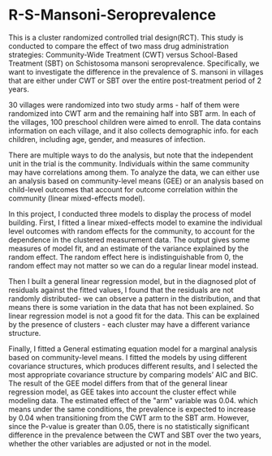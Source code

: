 # R-S-Mansoni-Seroprevalence
This is a cluster randomized controlled trial design(RCT). This study is conducted to compare the effect of two mass drug administration strategies: Community-Wide Treatment (CWT) versus School-Based Treatment (SBT) on Schistosoma mansoni seroprevalence. Specifically, we want to investigate the difference in the prevalence of S. mansoni in villages that are either under CWT or SBT over the entire post-treatment period of 2 years.

30 villages were randomized into two study arms - half of them were randomized into CWT arm and the remaining half into SBT arm. In each of the villages, 100 preschool children were aimed to enroll. The data contains information on each village, and it also collects demographic info. for each children, including age, gender, and measures of infection.

There are multiple ways to do the analysis, but note that the independent unit in the trial is the community. Individuals within the same community may have correlations among them. To analyze the data, we can either use an analysis based on community-level means (GEE) or an analysis based on child-level outcomes that account for outcome correlation within the community (linear mixed-effects model).

In this project, I conducted three models to display the process of model building. First, I fitted a linear mixed-effects model to examine the individual level outcomes with random effects for the community, to account for the dependence in the clustered measurement data. The output gives some measures of model fit, and an estimate of the variance explained by the random effect. The random effect here is indistinguishable from 0, the random effect may not matter so we can do a regular linear model instead.

Then I built a general linear regression model, but in the diagnosed plot of residuals against the fitted values, I found that the residuals are not randomly distributed- we can observe a pattern in the distribution, and that means there is some variation in the data that has not been explained. So linear regression model is not a good fit for the data. This can be explained by the presence of clusters - each cluster may have a different variance structure.

Finally, I fitted a General estimating equation model for a marginal analysis based on community-level means. I fitted the models by using different covariance structures, which produces different results, and I selected the most appropriate covariance structure by comparing models’ AIC and BIC. The result of the GEE model differs from that of the general linear regression model, as GEE takes into account the cluster effect while modeling data. The estimated effect of the "arm" variable was 0.04. which means under the same conditions, the prevalence is expected to increase by 0.04 when transitioning from the CWT arm to the SBT arm. However, since the P-value is greater than 0.05, there is no statistically significant difference in the prevalence between the CWT and SBT over the two years, whether the other variables are adjusted or not in the model.

